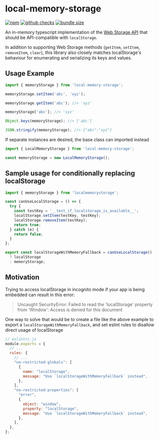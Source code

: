 # local-memory-storage

[![npm](https://img.shields.io/npm/v/local-memory-storage)](https://www.npmjs.com/package/local-memory-storage) [![github checks](https://github.com/cheapsteak/local-memory-storage/actions/workflows/main.yml/badge.svg?branch=main)](https://github.com/cheapsteak/local-memory-storage) [![bundle size](https://img.shields.io/bundlephobia/minzip/local-memory-storage)](https://bundlephobia.com/package/local-memory-storage) 

An in-memory typescript implementation of the [Web Storage API](https://developer.mozilla.org/en-US/docs/Web/API/Web_Storage_API) that should be API-compatible with `localStorage`.

In addition to supporting Web Storage methods (`getItem`, `setItem`, `removeItem`, `clear`), this library also closely matches localStorage's behaviour for enumerating and serializing its keys and values.

## Usage Example

```js
import { memoryStorage } from 'local-memory-storage';

memoryStorage.setItem('abc', 'xyz');

memoryStorage.getItem('abc'); //> 'xyz'

memoryStorage['abc']; //> 'xyz'

Object.keys(memoryStorage); //> ['abc']

JSON.stringify(memoryStorage); //> {"abc":"xyz"}
```

If separate instances are desired, the base class can imported instead

```js
import { LocalMemoryStorage } from 'local-memory-storage';

const memoryStorage = new LocalMemoryStorage();
```

## Sample usage for conditionally replacing localStorage

```js
import { memoryStorage } from 'localmemorystorage';

const canUseLocalStorage = () => {
  try {
    const testKey = '__test_if_localstorage_is_available__';
    localStorage.setItem(testKey, testKey);
    localStorage.removeItem(testKey);
    return true;
  } catch (e) {
    return false;
  }
};

export const localStorageWithMemoryFallback = canUseLocalStorage()
  ? localStorage
  : memoryStorage;
```

## Motivation

Trying to access localStorage in incognito mode if your app is being embedded can result in this error:

> Uncaught SecurityError: Failed to read the 'localStorage' property from 'Window': Access is denied for this document

One way to solve that would be to create a file like the above example to export a `localStorageWithMemoryFallback`, and set eslint rules to disallow direct usage of localStorage

```js
// eslintrc.js
module.exports = {
  // ...
  rules: {
    // ...
    "no-restricted-globals": [
      {
        name: "localStorage",
        message: "Use `localStorageWithMemoryFallback` instead",
      },
    ],
    "no-restricted-properties": [
      "error",
      {
        object: "window",
        property: "localStorage",
        message: "Use `localStorageWithMemoryFallback` instead",
      },
    ],
  },
};
```
